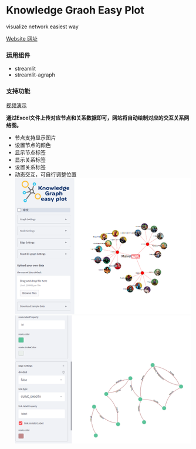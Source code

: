 # Knowledge Graoh Easy Plot
visualize network easiest way 

[Website 网址](https://kevin-meng-graph-in-life-knowledge-graph-easy-plotapp-4mqx3g.streamlitapp.com/)
### 运用组件
- streamlit
- streamlit-agraph

### 支持功能 

[视频演示](https://www.bilibili.com/video/BV17r4y1g77e)

**通过Excel文件上传对应节点和关系数据即可，网站将自动绘制对应的交互关系网络图。**

- 节点支持显示图片
- 设置节点的颜色
- 显示节点标签
- 显示关系标签
- 设置关系标签
- 动态交互，可自行调整位置
![](../pics/pics.png)
![](../pics/pics2.png)
